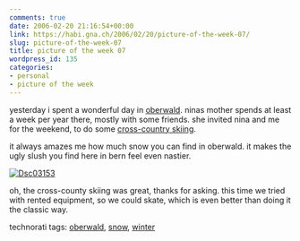 ```yaml
---
comments: true
date: 2006-02-20 21:16:54+00:00
link: https://habi.gna.ch/2006/02/20/picture-of-the-week-07/
slug: picture-of-the-week-07
title: picture of the week 07
wordpress_id: 135
categories:
- personal
- picture of the week
---
```



yesterday i spent a wonderful day in [oberwald](http://map.search.ch/oberwald-vs). ninas mother spends at least a week per year there, mostly with some friends. she invited nina and me for the weekend, to do some [cross-country skiing](http://koni-sport.ch/).
  
it always amazes me how much snow you can find in oberwald. it makes the ugly slush you find here in bern feel even nastier.



[![Dsc03153](https://habi.gna.ch/blog/images/DSC03153-tm.jpg)](https://habi.gna.ch/blog/images/DSC03153.jpg)



 
  
oh, the cross-county skiing was great, thanks for asking. this time we tried with rented equipment, so we could skate, which is even better than doing it the classic way.





technorati tags: [oberwald](http://www.technorati.com/tag/oberwald), [snow](http://www.technorati.com/tag/snow), [winter](http://www.technorati.com/tag/winter)
